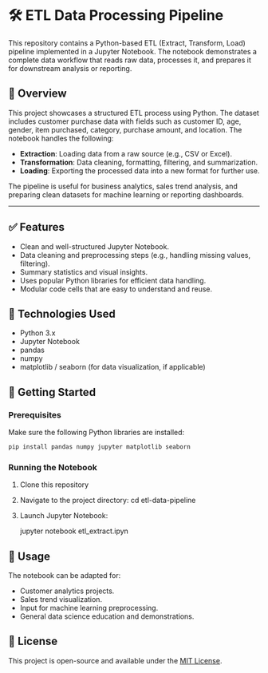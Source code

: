 # 🛠️ ETL Data Processing Pipeline

This repository contains a Python-based ETL (Extract, Transform, Load) pipeline implemented in a Jupyter Notebook. The notebook demonstrates a complete data workflow that reads raw data, processes it, and prepares it for downstream analysis or reporting.

## 📌 Overview

This project showcases a structured ETL process using Python. The dataset includes customer purchase data with fields such as customer ID, age, gender, item purchased, category, purchase amount, and location. The notebook handles the following:

- **Extraction**: Loading data from a raw source (e.g., CSV or Excel).
- **Transformation**: Data cleaning, formatting, filtering, and summarization.
- **Loading**: Exporting the processed data into a new format for further use.

The pipeline is useful for business analytics, sales trend analysis, and preparing clean datasets for machine learning or reporting dashboards.

---

## ✅ Features

- Clean and well-structured Jupyter Notebook.
- Data cleaning and preprocessing steps (e.g., handling missing values, filtering).
- Summary statistics and visual insights.
- Uses popular Python libraries for efficient data handling.
- Modular code cells that are easy to understand and reuse.

## 🧰 Technologies Used

- Python 3.x
- Jupyter Notebook
- pandas
- numpy
- matplotlib / seaborn (for data visualization, if applicable)


## 🚀 Getting Started

### Prerequisites

Make sure the following Python libraries are installed:

```bash
pip install pandas numpy jupyter matplotlib seaborn
````

### Running the Notebook

1. Clone this repository
2. Navigate to the project directory:
   cd etl-data-pipeline
3. Launch Jupyter Notebook:

   jupyter notebook etl_extract.ipyn
## 📝 Usage

The notebook can be adapted for:

* Customer analytics projects.
* Sales trend visualization.
* Input for machine learning preprocessing.
* General data science education and demonstrations.




## 📜 License

This project is open-source and available under the [MIT License](LICENSE).


